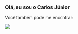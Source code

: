 ### Olá, eu sou o Carlos Júnior

Você também pode me encontrar:

  <a href="https://www.linkedin.com/in/carlosjuniorcarjun/">
    <img src="https://img.shields.io/badge/linkedin-%230077B5.svg?style=for-the-badge&logo=linkedin&logoColor=white">
  </a>

